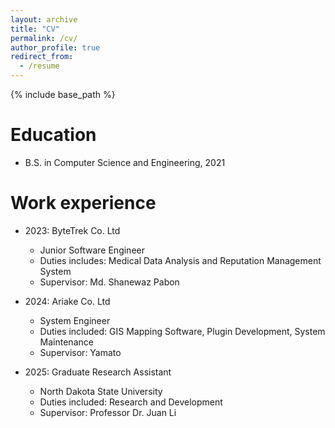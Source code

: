 ```yaml
---
layout: archive
title: "CV"
permalink: /cv/
author_profile: true
redirect_from:
  - /resume
---
```


{% include base_path %}

Education
======
* B.S. in Computer Science and Engineering, 2021

Work experience
======
* 2023: ByteTrek Co. Ltd
  * Junior Software Engineer
  * Duties includes: Medical Data Analysis and Reputation Management System
  * Supervisor: Md. Shanewaz Pabon

* 2024: Ariake Co. Ltd
  * System Engineer
  * Duties included: GIS Mapping Software, Plugin Development, System Maintenance
  * Supervisor: Yamato

* 2025: Graduate Research Assistant
  * North Dakota State University
  * Duties included: Research and Development
  * Supervisor: Professor Dr. Juan Li

